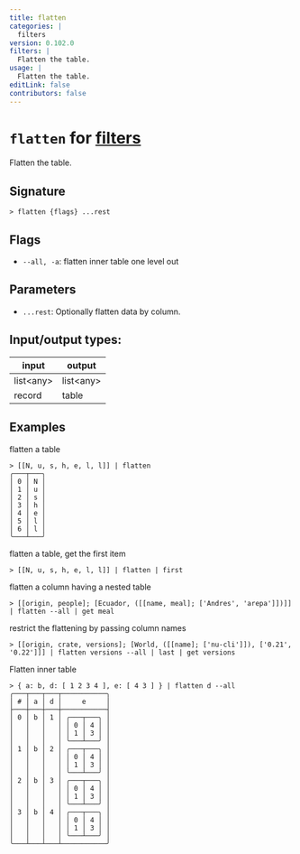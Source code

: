 ```yaml
---
title: flatten
categories: |
  filters
version: 0.102.0
filters: |
  Flatten the table.
usage: |
  Flatten the table.
editLink: false
contributors: false
---
```

<!-- This file is automatically generated. Please edit the command in https://github.com/nushell/nushell instead. -->

# `flatten` for [filters](/commands/categories/filters.md)

<div class='command-title'>Flatten the table.</div>

## Signature

```> flatten {flags} ...rest```

## Flags

 -  `--all, -a`: flatten inner table one level out

## Parameters

 -  `...rest`: Optionally flatten data by column.


## Input/output types:

| input     | output    |
| --------- | --------- |
| list\<any\> | list\<any\> |
| record    | table     |
## Examples

flatten a table
```nu
> [[N, u, s, h, e, l, l]] | flatten
╭───┬───╮
│ 0 │ N │
│ 1 │ u │
│ 2 │ s │
│ 3 │ h │
│ 4 │ e │
│ 5 │ l │
│ 6 │ l │
╰───┴───╯

```

flatten a table, get the first item
```nu
> [[N, u, s, h, e, l, l]] | flatten | first

```

flatten a column having a nested table
```nu
> [[origin, people]; [Ecuador, ([[name, meal]; ['Andres', 'arepa']])]] | flatten --all | get meal

```

restrict the flattening by passing column names
```nu
> [[origin, crate, versions]; [World, ([[name]; ['nu-cli']]), ['0.21', '0.22']]] | flatten versions --all | last | get versions

```

Flatten inner table
```nu
> { a: b, d: [ 1 2 3 4 ], e: [ 4 3 ] } | flatten d --all
╭───┬───┬───┬───────────╮
│ # │ a │ d │     e     │
├───┼───┼───┼───────────┤
│ 0 │ b │ 1 │ ╭───┬───╮ │
│   │   │   │ │ 0 │ 4 │ │
│   │   │   │ │ 1 │ 3 │ │
│   │   │   │ ╰───┴───╯ │
│ 1 │ b │ 2 │ ╭───┬───╮ │
│   │   │   │ │ 0 │ 4 │ │
│   │   │   │ │ 1 │ 3 │ │
│   │   │   │ ╰───┴───╯ │
│ 2 │ b │ 3 │ ╭───┬───╮ │
│   │   │   │ │ 0 │ 4 │ │
│   │   │   │ │ 1 │ 3 │ │
│   │   │   │ ╰───┴───╯ │
│ 3 │ b │ 4 │ ╭───┬───╮ │
│   │   │   │ │ 0 │ 4 │ │
│   │   │   │ │ 1 │ 3 │ │
│   │   │   │ ╰───┴───╯ │
╰───┴───┴───┴───────────╯

```
